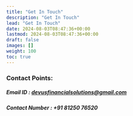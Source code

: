 ```yaml
---
title: "Get In Touch"
description: "Get In Touch"
lead: "Get In Touch"
date: 2024-08-03T08:47:36+00:00
lastmod: 2024-08-03T08:47:36+00:00
draft: false
images: []
weight: 100
toc: true
---
```


### Contact Points:
##### Email ID       : devusfinancialsolutions@gmail.com
##### Contact Number : +91 81250 76520